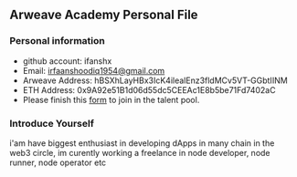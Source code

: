 ## Arweave Academy Personal File

### Personal information

- github account: ifanshx
- Email: irfaanshoodiq1954@gmail.com
- Arweave Address: hBSXhLayHBx3IcK4ilealEnz3fldMCv5VT-GGbtIINM
- ETH Address: 0x9A92e51B1d06d55dc5CEEAc1E8b5be71Fd7402aC
- Please finish this [form](https://docs.google.com/forms/d/e/1FAIpQLSfWA5fIIcBgmRppm3jNz5vmf9Mai_QMVil-2pO4r7YKn_Zhtw/viewform?usp=sf_link) to join in the talent pool.

### Introduce Yourself
 i'am have biggest enthusiast in developing dApps in many chain in the web3 circle, im curently working a freelance in node developer, node runner, node operator etc
